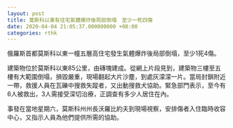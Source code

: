 ```yaml
---
layout: post
title: 莫斯科以東有住宅氣體爆炸後局部倒塌　至少一死四傷
date: 2020-04-04 21:05:37.000000000 +08:00
categories: rthk
---
```


俄羅斯首都莫斯科以東一幢五層高住宅發生氣體爆炸後局部倒塌，至少1死4傷。

建築物位於莫斯科以東85公里，由磚塊建成。從網上片段見到，建築物三樓至五樓有大範圍倒塌，損毀嚴重，現場翻起大片沙塵，到處灰濛濛一片。當局封鎖附近一帶，救援人員在瓦礫中搜救失蹤者，又出動搜救犬協助。緊急部門表示，至今有6人被救出，3人需接受深切治療，正調查有多少人居住在內。

事發在當地星期六，莫斯科州州長沃羅比約夫到現場視察，安排傷者入住臨時收容中心，又指示人員為他們提供所需的協助。
